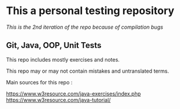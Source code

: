 # This a personal testing repository
_This is the 2nd iteration of the repo because of compilation bugs_
## Git, Java, OOP, Unit Tests
This repo includes mostly exercises and notes.

This repo may or may not contain mistakes and untranslated terms.

Main sources for this repo :

https://www.w3resource.com/java-exercises/index.php <br>
https://www.w3resource.com/java-tutorial/
